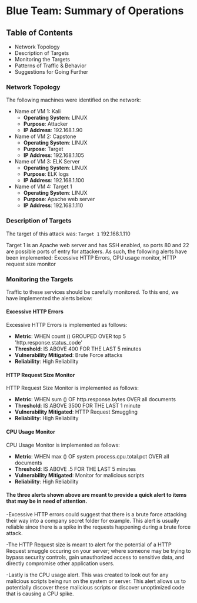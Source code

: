 # Blue Team: Summary of Operations

## Table of Contents
- Network Topology
- Description of Targets
- Monitoring the Targets
- Patterns of Traffic & Behavior
- Suggestions for Going Further

### Network Topology


The following machines were identified on the network:
- Name of VM 1: Kali
  - **Operating System**: LINUX
  - **Purpose**: Attacker
  - **IP Address**: 192.168.1.90
- Name of VM 2: Capstone  
  - **Operating System**: LINUX
  - **Purpose**: Target
  - **IP Address**: 192.168.1.105
- Name of VM 3: ELK Server  
  - **Operating System**: LINUX
  - **Purpose**: ELK logs
  - **IP Address**: 192.168.1.100
- Name of VM 4: Target 1
  - **Operating System**: LINUX
  - **Purpose**: Apache web server
  - **IP Address**: 192.168.1.110
### Description of Targets

The target of this attack was: `Target 1` 192.168.1.110

Target 1 is an Apache web server and has SSH enabled, so ports 80 and 22 are possible ports of entry for attackers. As such, the following alerts have been implemented: Excessive HTTP Errors, CPU usage monitor, HTTP request size monitor

### Monitoring the Targets

Traffic to these services should be carefully monitored. To this end, we have implemented the alerts below:

#### Excessive HTTP Errors

Excessive HTTP Errors is implemented as follows:
  - **Metric**: WHEN count () GROUPED OVER top 5 'http.response.status_code'
  - **Threshold**: IS ABOVE 400 FOR THE LAST 5 minutes
  - **Vulnerability Mitigated**: Brute Force attacks
  - **Reliability**: High Reliability

#### HTTP Request Size Monitor
HTTP Request Size Monitor is implemented as follows:
  - **Metric**: WHEN sum () OF http.response.bytes OVER all documents
  - **Threshold**: IS ABOVE 3500 FOR THE LAST 1 minute 
  - **Vulnerability Mitigated**: HTTP Request Smuggling
  - **Reliability**: High Reliability

#### CPU Usage Monitor
CPU Usage Monitor is implemented as follows:
  - **Metric**: WHEN max () OF system.process.cpu.total.pct OVER all documents
  - **Threshold**: IS ABOVE .5 FOR THE LAST 5 minutes
  - **Vulnerability Mitigated**: Monitor for malicious scripts 
  - **Reliability**: High Reliability

#### The three alerts shown above are meant to provide a quick alert to items that may be in need of attention. 
-Excessive HTTP errors could suggest that there is a  brute force attacking their way into a company secret folder for example. This alert is usually reliable since there is a spike in the requests happening during a brute force attack. 

-The HTTP Request size is meant to alert for the potential of a HTTP Request smuggle occuring on your server; where someone may be trying to bypass security controls, gain unauthorized access to sensitive data, and directly compromise other application users. 

-Lastly is the CPU usage alert. This was created to look out for any malicious scripts being run on the system or server. This alert allows us to potentially discover these malicious scripts or discover unoptimized code that is causing a CPU spike. 
